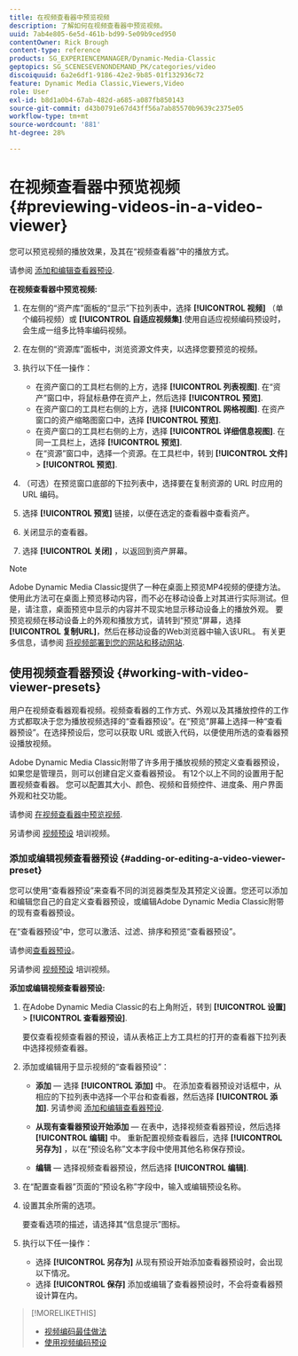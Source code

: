 ```yaml
---
title: 在视频查看器中预览视频
description: 了解如何在视频查看器中预览视频。
uuid: 7ab4e805-6e5d-461b-bd99-5e09b9ced950
contentOwner: Rick Brough
content-type: reference
products: SG_EXPERIENCEMANAGER/Dynamic-Media-Classic
geptopics: SG_SCENESEVENONDEMAND_PK/categories/video
discoiquuid: 6a2e6df1-9186-42e2-9b85-01f132936c72
feature: Dynamic Media Classic,Viewers,Video
role: User
exl-id: b8d1a0b4-67ab-482d-a685-a087fb850143
source-git-commit: d43b0791e67d43ff56a7ab85570b9639c2375e05
workflow-type: tm+mt
source-wordcount: '881'
ht-degree: 28%

---
```


# 在视频查看器中预览视频{#previewing-videos-in-a-video-viewer}

您可以预览视频的播放效果，及其在“视频查看器”中的播放方式。

请参阅 [添加和编辑查看器预设](application-setup.md#adding_and_editing_viewer_presets).

**在视频查看器中预览视频:**

1. 在左侧的“资产库”面板的“显示”下拉列表中，选择 **[!UICONTROL 视频]** （单个编码视频）或 **[!UICONTROL 自适应视频集]**.使用自适应视频编码预设时，会生成一组多比特率编码视频。
1. 在左侧的“资源库”面板中，浏览资源文件夹，以选择您要预览的视频。
1. 执行以下任一操作：

   * 在资产窗口的工具栏右侧的上方，选择 **[!UICONTROL 列表视图]**. 在“资产”窗口中，将鼠标悬停在资产上，然后选择 **[!UICONTROL 预览]**.
   * 在资产窗口的工具栏右侧的上方，选择 **[!UICONTROL 网格视图]**. 在资产窗口的资产缩略图窗口中，选择 **[!UICONTROL 预览]**.
   * 在资产窗口的工具栏右侧的上方，选择 **[!UICONTROL 详细信息视图]**. 在同一工具栏上，选择 **[!UICONTROL 预览]**.
   * 在“资源”窗口中，选择一个资源。在工具栏中，转到 **[!UICONTROL 文件]** > **[!UICONTROL 预览]**.

1. （可选）在预览窗口底部的下拉列表中，选择要在复制资源的 URL 时应用的 URL 编码。
1. 选择 **[!UICONTROL 预览]** 链接，以便在选定的查看器中查看资产。
1. 关闭显示的查看器。
1. 选择 **[!UICONTROL 关闭]** ，以返回到资产屏幕。

>[!NOTE]
>
>Adobe Dynamic Media Classic提供了一种在桌面上预览MP4视频的便捷方法。 使用此方法可在桌面上预览移动内容，而不必在移动设备上对其进行实际测试。但是，请注意，桌面预览中显示的内容并不现实地显示移动设备上的播放外观。 要预览视频在移动设备上的外观和播放方式，请转到“预览”屏幕，选择 **[!UICONTROL 复制URL]**，然后在移动设备的Web浏览器中输入该URL。 有关更多信息，请参阅 [将视频部署到您的网站和移动网站](deploying-video-websites-mobile-sites.md#deploying_video_to_your_websites_and_mobile_sites).

## 使用视频查看器预设 {#working-with-video-viewer-presets}

用户在视频查看器观看视频。视频查看器的工作方式、外观以及其播放控件的工作方式都取决于您为播放视频选择的“查看器预设”。在“预览”屏幕上选择一种“查看器预设”。在选择预设后，您可以获取 URL 或嵌入代码，以便使用所选的查看器预设播放视频。

Adobe Dynamic Media Classic附带了许多用于播放视频的预定义查看器预设，如果您是管理员，则可以创建自定义查看器预设。 有12个以上不同的设置用于配置视频查看器。 您可以配置其大小、颜色、视频和音频控件、进度条、用户界面外观和社交功能。

请参阅 [在视频查看器中预览视频](previewing-videos-video-viewer.md#previewing_videos_in_a_video_viewer).

另请参阅 [视频预设](https://s7d5.scene7.com/s7viewers/html5/VideoViewer.html?videoserverurl=https://s7d5.scene7.com/is/content/&amp;emailurl=https://s7d5.scene7.com/s7/emailFriend&amp;serverUrl=https://s7d5.scene7.com/is/image/&amp;config=Scene7SharedAssets/Universal_HTML5_Video&amp;contenturl=https://s7d5.scene7.com/skins/&amp;asset=S7tutorials/549_video-presets_converted%20renamed_Done-AVS) 培训视频。

### 添加或编辑视频查看器预设 {#adding-or-editing-a-video-viewer-preset}

您可以使用“查看器预设”来查看不同的浏览器类型及其预定义设置。您还可以添加和编辑您自己的自定义查看器预设，或编辑Adobe Dynamic Media Classic附带的现有查看器预设。

在“查看器预设”中，您可以激活、过滤、排序和预览“查看器预设”。

请参阅[查看器预设](application-setup.md#viewer_presets)。

另请参阅 [视频预设](https://s7d5.scene7.com/s7viewers/html5/VideoViewer.html?videoserverurl=https://s7d5.scene7.com/is/content/&amp;emailurl=https://s7d5.scene7.com/s7/emailFriend&amp;serverUrl=https://s7d5.scene7.com/is/image/&amp;config=Scene7SharedAssets/Universal_HTML5_Video&amp;contenturl=https://s7d5.scene7.com/skins/&amp;asset=S7tutorials/549_video-presets_converted%20renamed_Done-AVS) 培训视频。

**添加或编辑视频查看器预设:**

1. 在Adobe Dynamic Media Classic的右上角附近，转到 **[!UICONTROL 设置]** > **[!UICONTROL 查看器预设]**.

   要仅查看视频查看器的预设，请从表格正上方工具栏的打开的查看器下拉列表中选择视频查看器。

1. 添加或编辑用于显示视频的“查看器预设”：

   * **添加**  — 选择 **[!UICONTROL 添加]** 中。 在添加查看器预设对话框中，从相应的下拉列表中选择一个平台和查看器，然后选择 **[!UICONTROL 添加]**.
   另请参阅 [添加和编辑查看器预设](application-setup.md#adding_and_editing_viewer_presets).

   * **从现有查看器预设开始添加**  — 在表中，选择视频查看器预设，然后选择 **[!UICONTROL 编辑]** 中。
   重新配置视频查看器后，选择 **[!UICONTROL 另存为]** ，以在“预设名称”文本字段中使用其他名称保存预设。

   * **编辑**  — 选择视频查看器预设，然后选择 **[!UICONTROL 编辑]**.



1. 在“配置查看器”页面的“预设名称”字段中，输入或编辑预设名称。
1. 设置其余所需的选项。

   要查看选项的描述，请选择其“信息提示”图标。

1. 执行以下任一操作：

   * 选择 **[!UICONTROL 另存为]** 从现有预设开始添加查看器预设时，会出现以下情况。
   * 选择 **[!UICONTROL 保存]** 添加或编辑了查看器预设时，不会将查看器预设计算在内。

>[!MORELIKETHIS]
>
>* [视频编码最佳做法](uploading-encoding-videos.md#best_practices_for_video_encoding)
>* [使用视频编码预设](uploading-encoding-videos.md#working_with_video_encoding_presets)

